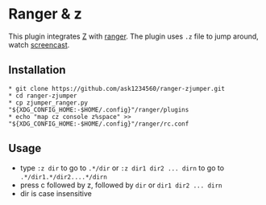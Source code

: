 # Ranger & z
This plugin integrates [Z](https://github.com/rupa/z) with [ranger](https://github.com/ranger/ranger). The plugin uses `.z` file to jump around, watch [screencast](https://youtu.be/ciHHbFtz4N8).

## Installation
```
* git clone https://github.com/ask1234560/ranger-zjumper.git
* cd ranger-zjumper
* cp zjumper_ranger.py "${XDG_CONFIG_HOME:-$HOME/.config}"/ranger/plugins
* echo "map cz console z%space" >> "${XDG_CONFIG_HOME:-$HOME/.config}"/ranger/rc.conf
```

## Usage
* type `:z dir` to go to `.*/dir` or `:z dir1 dir2 ... dirn` to go to `.*/dir1.*/dir2....*/dirn`
* press c followed by z, followed by `dir` or `dir1 dir2 ... dirn`
* dir is case insensitive

